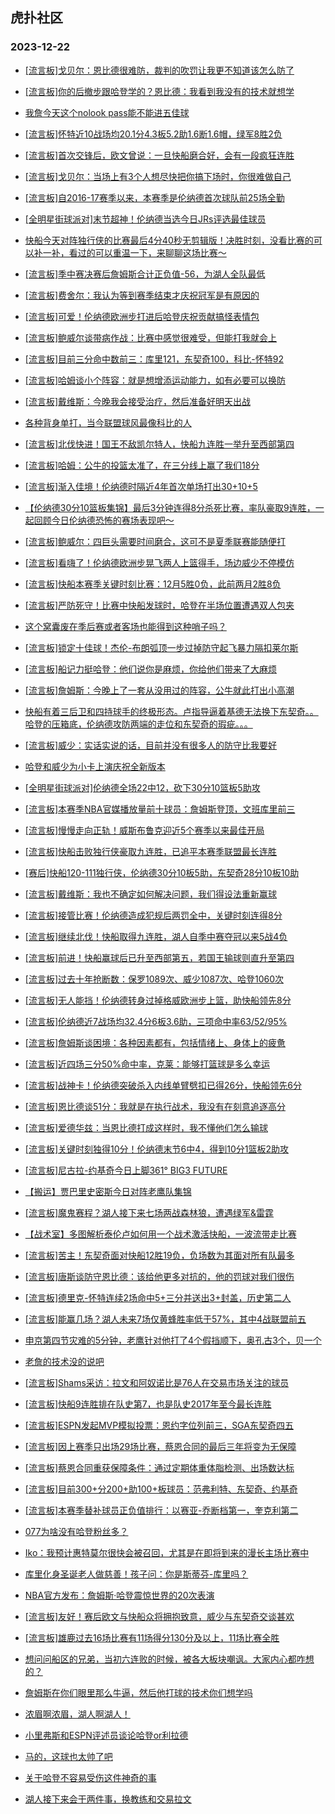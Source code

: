 ## 虎扑社区 
### 2023-12-22

+ [[流言板]戈贝尔：恩比德很难防，裁判的吹罚让我更不知道该怎么防了](https://bbs.hupu.com/623796086.html)

+ [[流言板]你的后撤步跟哈登学的？恩比德：我看到我没有的技术就想学](https://bbs.hupu.com/623794812.html)

+ [我詹今天这个nolook pass能不能进五佳球](https://bbs.hupu.com/623793618.html)

+ [[流言板]怀特近10战场均20.1分4.3板5.2助1.6断1.6帽，绿军8胜2负](https://bbs.hupu.com/623797499.html)

+ [[流言板]首次交锋后，欧文曾说：一旦快船磨合好，会有一段疯狂连胜](https://bbs.hupu.com/623791198.html)

+ [[流言板]戈贝尔：当场上有3个人想尽快把你搞下场时，你很难做自己](https://bbs.hupu.com/623792058.html)

+ [[流言板]自2016-17赛季以来，本赛季是伦纳德首次球队前25场全勤](https://bbs.hupu.com/623791853.html)

+ [[全明星街球派对]末节超神！伦纳德当选今日JRs评选最佳球员](https://bbs.hupu.com/623794110.html)

+ [快船今天对阵独行侠的比赛最后4分40秒无剪辑版！决胜时刻，没看比赛的可以补一补，看过的可以重温一下，来聊聊这场比赛～](https://bbs.hupu.com/623795740.html)

+ [[流言板]季中赛决赛后詹姆斯合计正负值-56，为湖人全队最低](https://bbs.hupu.com/623790286.html)

+ [[流言板]费舍尔：我认为等到赛季结束才庆祝冠军是有原因的](https://bbs.hupu.com/623791283.html)

+ [[流言板]可爱！伦纳德欧洲步打进后哈登庆祝贡献搞怪表情包](https://bbs.hupu.com/623791556.html)

+ [[流言板]鲍威尔谈带病作战：比赛中感觉很难受，但能打我就会上](https://bbs.hupu.com/623794044.html)

+ [[流言板]目前三分命中数前三：库里121，东契奇100，科比-怀特92](https://bbs.hupu.com/623797419.html)

+ [[流言板]哈姆谈小个阵容：就是想增添运动能力，如有必要可以换防](https://bbs.hupu.com/623794257.html)

+ [[流言板]戴维斯：今晚我会接受治疗，然后准备好明天出战](https://bbs.hupu.com/623793565.html)

+ [各种背身单打，当今联盟球风最像科比的人](https://bbs.hupu.com/623794077.html)

+ [[流言板]北伐快进！国王不敌凯尔特人，快船九连胜一举升至西部第四](https://bbs.hupu.com/623790389.html)

+ [[流言板]哈姆：公牛的投篮太准了，在三分线上赢了我们18分](https://bbs.hupu.com/623794846.html)

+ [[流言板]渐入佳境！伦纳德时隔近4年首次单场打出30+10+5](https://bbs.hupu.com/623794149.html)

+ [【伦纳德30分10篮板集锦】最后3分钟连得8分杀死比赛，率队豪取9连胜，一起回顾今日伦纳德恐怖的赛场表现吧～](https://bbs.hupu.com/623790018.html)

+ [[流言板]鲍威尔：四巨头需要时间磨合，这可不是夏季联赛能随便打](https://bbs.hupu.com/623792323.html)

+ [[流言板]看嗨了！伦纳德欧洲步晃飞两人上篮得手，场边威少不停模仿](https://bbs.hupu.com/623786870.html)

+ [[流言板]快船本赛季关键时刻比赛：12月5胜0负，此前两月2胜8负](https://bbs.hupu.com/623794100.html)

+ [[流言板]严防死守！比赛中快船发球时，哈登在半场位置遭遇双人包夹](https://bbs.hupu.com/623789424.html)

+ [这个窝囊废在季后赛或者客场也能得到这种哨子吗？](https://bbs.hupu.com/623789156.html)

+ [[流言板]锁定十佳球！杰伦-布朗弧顶一步过掉防守起飞暴力隔扣莱尔斯](https://bbs.hupu.com/623789049.html)

+ [[流言板]船记力挺哈登：他们说你是麻烦，你给他们带来了大麻烦](https://bbs.hupu.com/623788522.html)

+ [[流言板]詹姆斯：今晚上了一套从没用过的阵容，公牛就此打出小高潮](https://bbs.hupu.com/623789304.html)

+ [快船有着三后卫和四持球手的终极形态。卢指导逼着基德无法换下东契奇。。哈登的压箱底，伦纳德攻防两端的走位和东契奇的瑕疵。。。](https://bbs.hupu.com/623793266.html)

+ [[流言板]威少：实话实说的话，目前并没有很多人的防守比我要好](https://bbs.hupu.com/623788870.html)

+ [哈登和威少为小卡上演庆祝全新版本](https://bbs.hupu.com/623789216.html)

+ [[全明星街球派对]伦纳德全场22中12，砍下30分10篮板5助攻](https://bbs.hupu.com/623787256.html)

+ [[流言板]本赛季NBA官媒播放量前十球员：詹姆斯登顶，文班库里前三](https://bbs.hupu.com/623798186.html)

+ [[流言板]慢慢走向正轨！威斯布鲁克迎近5个赛季以来最佳开局](https://bbs.hupu.com/623791366.html)

+ [[流言板]快船击败独行侠豪取九连胜，已追平本赛季联盟最长连胜](https://bbs.hupu.com/623787619.html)

+ [[赛后]快船120-111独行侠，伦纳德30分10板5助，东契奇28分10板10助](https://bbs.hupu.com/623787142.html)

+ [[流言板]戴维斯：我也不确定如何解决问题，我们得设法重新赢球](https://bbs.hupu.com/623793680.html)

+ [[流言板]接管比赛！伦纳德造成犯规后两罚全中，关键时刻连得8分](https://bbs.hupu.com/623786959.html)

+ [[流言板]继续北伐！快船取得九连胜，湖人自季中赛夺冠以来5战4负](https://bbs.hupu.com/623787172.html)

+ [[流言板]前进！快船赢球后已升至西部第五，若国王输球则直升至第四](https://bbs.hupu.com/623787931.html)

+ [[流言板]过去十年抢断数：保罗1089次、威少1087次、哈登1060次](https://bbs.hupu.com/623789334.html)

+ [[流言板]无人能挡！伦纳德转身过掉格威欧洲步上篮，助快船领先8分](https://bbs.hupu.com/623786813.html)

+ [[流言板]伦纳德近7战场均32.4分6板3.6助，三项命中率63/52/95%](https://bbs.hupu.com/623787927.html)

+ [[流言板]詹姆斯谈困境：各种因素都有，包括情绪上、身体上的疲惫](https://bbs.hupu.com/623788541.html)

+ [[流言板]近四场三分50%命中率，克莱：能够打篮球是多么幸运](https://bbs.hupu.com/623791439.html)

+ [[流言板]战神卡！伦纳德突破杀入内线单臂劈扣已得26分，快船领先6分](https://bbs.hupu.com/623786676.html)

+ [[流言板]恩比德谈51分：我就是在执行战术，我没有在刻意追逐高分](https://bbs.hupu.com/623795716.html)

+ [[流言板]爱德华兹：当恩比德打成这样时，我不懂他们怎么输球](https://bbs.hupu.com/623786321.html)

+ [[流言板]关键时刻独得10分！伦纳德末节6中4，得到10分1篮板2助攻](https://bbs.hupu.com/623788206.html)

+ [[流言板]尼古拉-约基奇今日上脚361° BIG3 FUTURE](https://bbs.hupu.com/623785709.html)

+ [【搬运】贾巴里史密斯今日对阵老鹰队集锦](https://bbs.hupu.com/623788622.html)

+ [[流言板]魔鬼赛程？湖人接下来七场两战森林狼，遭遇绿军&雷霆](https://bbs.hupu.com/623785869.html)

+ [【战术室】多图解析泰伦卢如何用一个战术激活快船，一波流带走比赛](https://bbs.hupu.com/623793896.html)

+ [[流言板]苦主！东契奇面对快船12胜19负，负场数为其面对所有队最多](https://bbs.hupu.com/623789047.html)

+ [[流言板]唐斯谈防守恩比德：该给他更多对抗的，他的罚球对我们很伤](https://bbs.hupu.com/623795746.html)

+ [[流言板]德里克-怀特连续2场命中5+三分并送出3+封盖，历史第二人](https://bbs.hupu.com/623795709.html)

+ [[流言板]能赢几场？湖人未来7场仅黄蜂胜率低于57%，其中4战联盟前五](https://bbs.hupu.com/623788074.html)

+ [申京第四节灾难的5分钟，老鹰针对他打了4个假挡顺下，奥孔古3个，贝一个](https://bbs.hupu.com/623794241.html)

+ [老詹的技术没的说吧](https://bbs.hupu.com/623795210.html)

+ [[流言板]Shams采访：拉文和阿奴诺比是76人在交易市场关注的球员](https://bbs.hupu.com/623798360.html)

+ [[流言板]快船9连胜排在队史第7，也是队史2017年至今最长连胜](https://bbs.hupu.com/623798142.html)

+ [[流言板]ESPN发起MVP模拟投票：恩约字位列前三，SGA东契奇四五](https://bbs.hupu.com/623798270.html)

+ [[流言板]因上赛季只出场29场比赛，蔡恩合同的最后三年将变为无保障](https://bbs.hupu.com/623798577.html)

+ [[流言板]蔡恩合同重获保障条件：通过定期体重体脂检测、出场数达标](https://bbs.hupu.com/623798718.html)

+ [[流言板]目前300+分200+助100+板球员：范弗利特、东契奇、约基奇](https://bbs.hupu.com/623798004.html)

+ [[流言板]本赛季替补球员正负值排行：以赛亚-乔断档第一，奎克利第二](https://bbs.hupu.com/623798335.html)

+ [077为啥没有哈登粉丝多？](https://bbs.hupu.com/623797057.html)

+ [Iko：我预计惠特莫尔很快会被召回，尤其是在即将到来的漫长主场比赛中](https://bbs.hupu.com/623794995.html)

+ [库里化身圣诞老人做慈善！孩子问：你是斯蒂芬-库里吗？](https://bbs.hupu.com/623795422.html)

+ [NBA官方发布：詹姆斯·哈登震惊世界的20次表演](https://bbs.hupu.com/623798030.html)

+ [[流言板]友好！赛后欧文与快船众将拥抱致意，威少与东契奇交谈甚欢](https://bbs.hupu.com/623789747.html)

+ [[流言板]雄鹿过去16场比赛有11场得分130分及以上，11场比赛全胜](https://bbs.hupu.com/623798804.html)

+ [想问问船区的兄弟，当初六连败的时候，被各大板块嘲讽。大家内心都咋想的？](https://bbs.hupu.com/623797709.html)

+ [詹姆斯在你们眼里那么牛逼，然后他打球的技术你们想学吗](https://bbs.hupu.com/623798467.html)

+ [浓眉啊浓眉，湖人啊湖人！](https://bbs.hupu.com/623797955.html)

+ [小里弗斯和ESPN评述员谈论哈登or利拉德](https://bbs.hupu.com/623798935.html)

+ [马的，这球也太帅了吧](https://bbs.hupu.com/623798527.html)

+ [关于哈登不容易受伤这件神奇的事](https://bbs.hupu.com/623799269.html)

+ [湖人接下来会干两件事，换教练和交易拉文](https://bbs.hupu.com/623798668.html)

